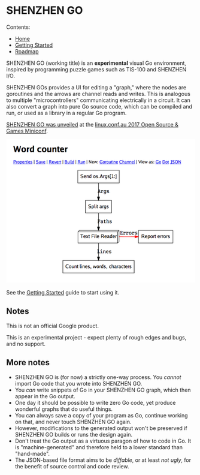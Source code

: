 # SHENZHEN GO

Contents:

* [Home](index.md)
* [Getting Started](getting-started.md)
* [Roadmap](roadmap.md)

SHENZHEN GO (working title) is an **experimental** visual Go environment, 
inspired by programming puzzle games such as TIS-100 and SHENZHEN I/O.

SHENZHEN GOs provides a UI for editing a "graph," where the nodes are 
goroutines and the arrows are channel reads and writes. This is analogous
to multiple "microcontrollers" communicating electrically in a circuit.
It can also convert a graph into pure Go source code, which can be compiled 
and run, or used as a library in a regular Go program.

[SHENZHEN GO was unveiled](https://www.youtube.com/watch?v=AB9AUAmMlDo) at 
the [linux.conf.au 2017 Open Source & Games Miniconf](https://linux.conf.au/schedule/presentation/8/).

![Example Graph](example_graph2.png)

See the [Getting Started](getting-started.md) guide to start using it.

## Notes

This is not an official Google product.

This is an experimental project - expect plenty of rough edges and bugs, and 
no support.

## More notes

*   SHENZHEN GO is (for now) a strictly one-way process. You *cannot* import Go code 
    that you wrote into SHENZHEN GO. 
*   You *can* write snippets of Go in your SHENZHEN GO graph, which then appear 
    in the Go output.
*   One day it should be possible to write zero Go code, yet produce wonderful 
    graphs that do useful things.
*   You can always save a copy of your program as Go, continue working on that, 
    and never touch SHENZHEN GO again. 
*   However, modifications to the generated output won't be preserved if 
    SHENZHEN GO builds or runs the design again.
*   Don't treat the Go output as a virtuous paragon of how to code in Go. It is
    "machine-generated" and therefore held to a lower standard than "hand-made".
*   The JSON-based file format aims to be *diffable*, or at least *not ugly*, 
    for the benefit of source control and code review.
